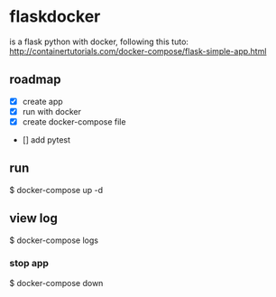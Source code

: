 # flaskdocker
is a flask python with docker, following this tuto: http://containertutorials.com/docker-compose/flask-simple-app.html

## roadmap
- [x] create app
- [x] run with docker
- [x] create docker-compose file
- [] add pytest

## run
 $ docker-compose up -d

## view log
 $ docker-compose logs

### stop app
 $ docker-compose down
